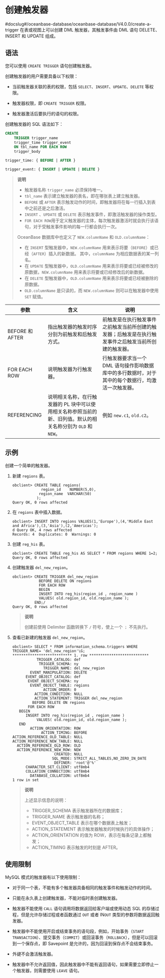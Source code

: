 # 创建触发器
#docslug#/oceanbase-database/oceanbase-database/V4.0.0/create-a-trigger
在表或视图上可以创建 DML 触发器，其触发事件由 DML 语句 DELETE、INSERT 和 UPDATE 组成。

## 语法

您可以使用 `CREATE TRIGGER` 语句创建触发器。

创建触发器的用户需要具备以下权限：

* 当前触发器关联的表的权限，包括 `SELECT`、`INSERT`、`UPDATE`、`DELETE` 等权限。

* 触发器权限，即 `CREATE TRIGGER` 权限。

* 触发器激活后要执行的语句的权限。

创建触发器的 SQL 语法如下：

```sql
CREATE
    TRIGGER trigger_name
    trigger_time trigger_event
    ON tbl_name FOR EACH ROW
    trigger_body

trigger_time: { BEFORE | AFTER }

trigger_event: { INSERT | UPDATE | DELETE }
```

> **说明**
>
> * 触发器名称 `trigger_name` 必须保持唯一。
> * `tbl_name` 表示建立触发器的表名，即在哪张表上建立触发器。
> * `BEFORE` 或 `AFTER` 表示触发动作的时间，即触发器将在每一行插入到表中之前还是之后激活。
> * `INSERT` 、`UPDATE` 或 `DELETE` 表示触发事件，即激活触发器的操作类型。
> * `FOR EACH ROW`用于定义触发器的主体，每次触发器激活时就会执行该语句，对于受触发事件影响的每一行都会执行一次。
>
> OceanBase 数据库中也定义了 `NEW.columnName` 和 `OLD.columnName`：
>
> * 在 `INSERT` 型触发器中，`NEW.columnName` 用来表示将要（`BEFORE`）或已经（`AFTER`）插入的新数据。
>   其中，`columnName` 为相应数据表的某一列名。
> * 在 `UPDATE` 型触发器中，`OLD.columnName` 用来表示将要或已经被修改的原数据，`NEW.columnName` 用来表示将要或已经修改后的新数据。
> * 在 `DELETE` 型触发器中，`OLD.columnName` 用来表示将要或已经被删除的原数据。
> * `OLD.columnName` 是只读的，而 `NEW.columnName` 则可以在触发器中使用 `SET` 赋值。

|     **参数**     |                             **含义**                              |                       **说明**                        |
|----------------|-----------------------------------------------------------------|-----------------------------------------------------|
| BEFORE 和 AFTER | 指出触发器的触发时序分别为前触发和后触发方式。                                         | 前触发是在执行触发事件之前触发当前所创建的触发器；后触发是在执行触发事件之后触发当前所创建的触发器。  |
| FOR EACH ROW   | 说明触发器为行触发器。                                                     | 行触发器要求当一个 DML 语句操作影响数据库中的多行数据时，对于其中的每个数据行，均激活一次触发器。 |
| REFERENCING    | 说明相关名称，在行触发器的 PL 块中可以使用相关名称参照当前的新、旧列值。默认的相关名称分别为 `OLD` 和 `NEW`。 | 例如 `new.c1`, `old.c2`。                              |

## 示例

创建一个简单的触发器。

1. 新建 `regions` 表。

   ```unknow
   obclient> CREATE TABLE regions(
                region_id    NUMBER(5,0),
               region_name  VARCHAR(50)
              );
   Query OK, 0 rows affected
   ```

2. 在 `regions` 表中插入数据。

   ```unknow
   obclient> INSERT INTO regions VALUES(1,'Europe'),(4,'Middle East and Africa'),(3,'Asia'),(2,'Americas');
   d Query OK, 4 rows affected 
   Records: 4  Duplicates: 0  Warnings: 0
   ```

3. 创建 `reg_his` 表。

   ```unknow
   obclient> CREATE TABLE reg_his AS SELECT * FROM regions WHERE 1=2;
   Query OK, 0 rows affected
   ```

4. 创建触发器 `del_new_region`。

   ```unknow
   obclient> CREATE TRIGGER del_new_region
               BEFORE DELETE ON regions
               FOR EACH ROW
               BEGIN
               INSERT INTO reg_his(region_id , region_name )
               VALUES( old.region_id, old.region_name );
             END;/
   Query OK, 0 rows affected 
   ```

   > **说明**
   >
   > 创建前使用 Delimiter 函数转换下 `/` 符号，使上一个 `；` 不先执行。

5. 查看已新建的触发器 `del_new_region`。

   ```unknow
   obclient> SELECT * FROM information_schema.triggers WHERE TRIGGER_NAME= 'del_new_region'\G;
   *************************** 1. row ***************************
              TRIGGER_CATALOG: def
               TRIGGER_SCHEMA: ny
                 TRIGGER_NAME: del_new_region
           EVENT_MANIPULATION: DELETE
         EVENT_OBJECT_CATALOG: def
          EVENT_OBJECT_SCHEMA: ny
           EVENT_OBJECT_TABLE: regions
                 ACTION_ORDER: 0
             ACTION_CONDITION: NULL
             ACTION_STATEMENT: TRIGGER del_new_region
            BEFORE DELETE ON regions
          FOR EACH ROW
      BEGIN
         INSERT INTO reg_his(region_id , region_name )
              VALUES( old.region_id, old.region_name );
      END
           ACTION_ORIENTATION: ROW
                ACTION_TIMING: BEFORE
   ACTION_REFERENCE_OLD_TABLE: NULL
   ACTION_REFERENCE_NEW_TABLE: NULL
     ACTION_REFERENCE_OLD_ROW: OLD
     ACTION_REFERENCE_NEW_ROW: NEW
                      CREATED: NULL
                     SQL_MODE: STRICT_ALL_TABLES,NO_ZERO_IN_DATE
                      DEFINER: 'root'@'%'
         CHARACTER_SET_CLIENT: utf8mb4
         COLLATION_CONNECTION: utf8mb4
           DATABASE_COLLATION: utf8mb4
   1 row in set
   ```

   > **说明**
   >
   > 上述显示信息的说明：
   >
   > * TRIGGER_SCHEMA 表示触发器所在的数据库；
   > * TRIGGER_NAME 表示触发器的名称；
   > * EVENT_OBJECT_TABLE 表示在哪个数据表上触发；
   > * ACTION_STATEMENT 表示触发器触发的时候执行的具体操作；
   > * ACTION_ORIENTATION 的值为 ROW，表示在每条记录上都触发；
   > * ACTION_TIMING 表示触发的时刻是 AFTER。

## 使用限制

MySQL 模式的触发器有以下使用限制：

* 对于同一个表，不能有多个触发器具备相同的触发事件和触发动作的时间。

* 只能在永久表上创建触发器，不能对临时表创建触发器。

* 触发器不能使用 `CALL` 语句调用将数据返回给客户端或使用动态 SQL 的存储过程，但是允许存储过程或者函数通过 `OUT` 或者 IN`OUT` 类型的参数将数据返回触发器。

* 触发器中不能使用开启或结束事务的语句段，例如，开始事务（`START TRANSACTION`）、提交事务（`COMMIT`）或回滚事务（`ROLLBACK`），但是可以回滚到一个保存点，即 Savepoint 是允许的，因为回滚到保存点不会结束事务。

* 外键不会激活触发器。

* 触发器中不允许返回值，因此触发器中不能有返回语句，如果需要立即停止一个触发器，则需要使用 `LEAVE` 语句。
